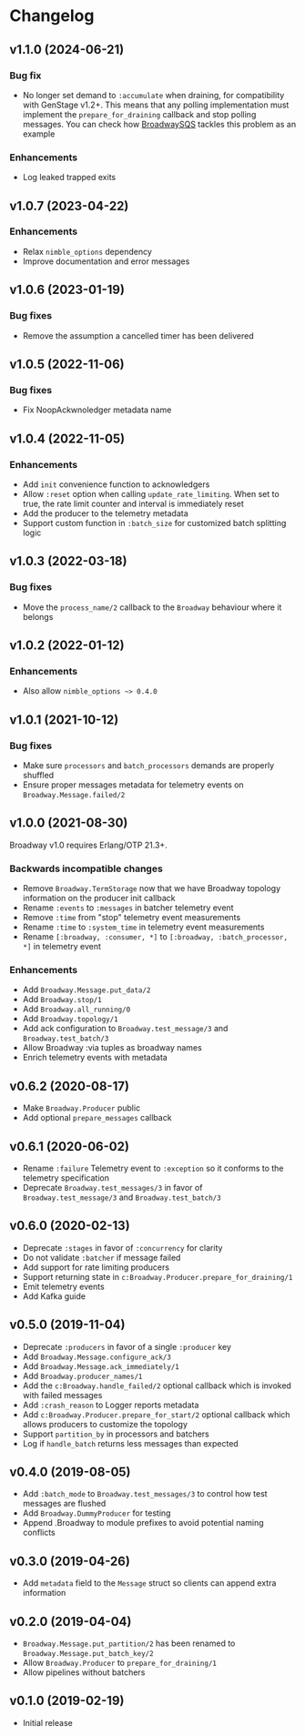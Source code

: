 # Changelog

## v1.1.0 (2024-06-21)

### Bug fix

  * No longer set demand to `:accumulate` when draining, for compatibility with GenStage v1.2+. This means that any polling implementation must implement the `prepare_for_draining` callback and stop polling messages. You can check how [BroadwaySQS](https://github.com/dashbitco/broadway_sqs/commit/5b8f18a78e4760b5fcc839ad576be8c63345add0) tackles this problem as an example

### Enhancements

  * Log leaked trapped exits

## v1.0.7 (2023-04-22)

### Enhancements

  * Relax `nimble_options` dependency
  * Improve documentation and error messages

## v1.0.6 (2023-01-19)

### Bug fixes

  * Remove the assumption a cancelled timer has been delivered

## v1.0.5 (2022-11-06)

### Bug fixes

  * Fix NoopAckwnoledger metadata name

## v1.0.4 (2022-11-05)

### Enhancements

  * Add `init` convenience function to acknowledgers
  * Allow `:reset` option when calling `update_rate_limiting`. When set to true, the rate limit counter and interval is immediately reset
  * Add the producer to the telemetry metadata
  * Support custom function in `:batch_size` for customized batch splitting logic

## v1.0.3 (2022-03-18)

### Bug fixes

  * Move the `process_name/2` callback to the `Broadway` behaviour where it belongs

## v1.0.2 (2022-01-12)

### Enhancements

  * Also allow `nimble_options ~> 0.4.0`

## v1.0.1 (2021-10-12)

### Bug fixes

  * Make sure `processors` and `batch_processors` demands are properly shuffled
  * Ensure proper messages metadata for telemetry events on `Broadway.Message.failed/2`

## v1.0.0 (2021-08-30)

Broadway v1.0 requires Erlang/OTP 21.3+.

### Backwards incompatible changes

  * Remove `Broadway.TermStorage` now that we have Broadway topology information on the producer init callback
  * Rename `:events` to `:messages` in batcher telemetry event
  * Remove `:time` from "stop" telemetry event measurements
  * Rename `:time` to `:system_time` in telemetry event measurements
  * Rename `[:broadway, :consumer, *]` to `[:broadway, :batch_processor, *]` in telemetry event

### Enhancements

  * Add `Broadway.Message.put_data/2`
  * Add `Broadway.stop/1`
  * Add `Broadway.all_running/0`
  * Add `Broadway.topology/1`
  * Add ack configuration to `Broadway.test_message/3` and `Broadway.test_batch/3`
  * Allow Broadway :via tuples as broadway names
  * Enrich telemetry events with metadata

## v0.6.2 (2020-08-17)

  * Make `Broadway.Producer` public
  * Add optional `prepare_messages` callback

## v0.6.1 (2020-06-02)

  * Rename `:failure` Telemetry event to `:exception` so it conforms to the telemetry specification
  * Deprecate `Broadway.test_messages/3` in favor of `Broadway.test_message/3` and `Broadway.test_batch/3`

## v0.6.0 (2020-02-13)

  * Deprecate `:stages` in favor of `:concurrency` for clarity
  * Do not validate `:batcher` if message failed
  * Add support for rate limiting producers
  * Support returning state in `c:Broadway.Producer.prepare_for_draining/1`
  * Emit telemetry events
  * Add Kafka guide

## v0.5.0 (2019-11-04)

  * Deprecate `:producers` in favor of a single `:producer` key
  * Add `Broadway.Message.configure_ack/3`
  * Add `Broadway.Message.ack_immediately/1`
  * Add `Broadway.producer_names/1`
  * Add the `c:Broadway.handle_failed/2` optional callback which is invoked with failed messages
  * Add `:crash_reason` to Logger reports metadata
  * Add `c:Broadway.Producer.prepare_for_start/2` optional callback which allows producers to customize the topology
  * Support `partition_by` in processors and batchers
  * Log if `handle_batch` returns less messages than expected

## v0.4.0 (2019-08-05)

  * Add `:batch_mode` to `Broadway.test_messages/3` to control how test messages are flushed
  * Add `Broadway.DummyProducer` for testing
  * Append .Broadway to module prefixes to avoid potential naming conflicts

## v0.3.0 (2019-04-26)

  * Add `metadata` field to the `Message` struct so clients can append extra information

## v0.2.0 (2019-04-04)

  * `Broadway.Message.put_partition/2` has been renamed to `Broadway.Message.put_batch_key/2`
  * Allow `Broadway.Producer` to `prepare_for_draining/1`
  * Allow pipelines without batchers

## v0.1.0 (2019-02-19)

  * Initial release
